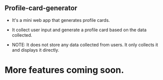 ## Profile-card-generator

- It's a mini web app that generates profile cards.

- It collect user input and generate a profile card based on the data collected.

- NOTE: It does not store any data collected from users. It only collects it and displays it directly.

# More features coming soon.